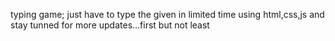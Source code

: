 typing game;
just have to type the given in limited time
using html,css,js
and stay tunned for more updates...first but not least
